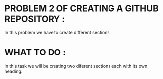# PROBLEM 2 OF CREATING A GITHUB REPOSITORY :
In this problem we have to create  different sections.



# WHAT TO DO :
In this task we will be creating two diferent sections each with its own heading.
